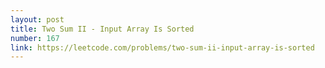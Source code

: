 ```yaml
---
layout: post
title: Two Sum II - Input Array Is Sorted
number: 167
link: https://leetcode.com/problems/two-sum-ii-input-array-is-sorted
---
```

